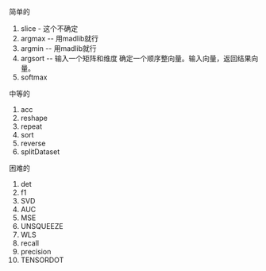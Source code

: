 

简单的

1. slice - 这个不确定
2. argmax -- 用madlib就行
3. argmin -- 用madlib就行
4. argsort -- 输入一个矩阵和维度 确定一个顺序整向量。输入向量，返回结果向量。
5. softmax

























中等的

1. acc
2. reshape
3. repeat
4. sort
5. reverse
6. splitDataset



困难的

1. det
2. f1
3. SVD
4. AUC
5. MSE
6. UNSQUEEZE
7. WLS
8. recall
9. precision
10. TENSORDOT



